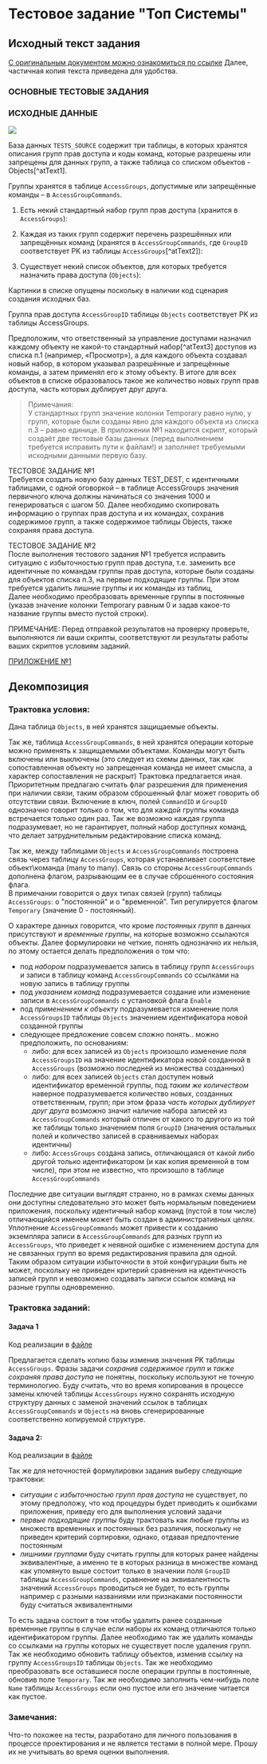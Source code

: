 # Тестовое задание "Топ Системы"

## Исходный текст задания

[С оригинальным документом можно ознакомиться по ссылке](./doc.doc.pdf) Далее, частичная копия текста приведена для удобства.

### ОСНОВНЫЕ ТЕСТОВЫЕ ЗАДАНИЯ

### ИСХОДНЫЕ ДАННЫЕ

![](./pic.png)

База данных `TESTS_SOURCE` содержит три таблицы, в которых хранятся описания групп прав доступа и коды команд, которые разрешены или запрещены для данных групп, а также таблица со списком объектов - Objects[^atText1].

Группы хранятся в таблице `AccessGroups`, допустимые или запрещённые команды – в `AccessGroupCommands`.

1. Есть некий стандартный набор групп прав доступа (хранится в `AccessGroups`):

2. Каждая из таких групп содержит перечень разрешённых или запрещённых команд (хранятся в `AccessGroupCommands`, где `GroupID` соответствует PK из таблицы `AccessGroups`[^atText2]):

3. Существует некий список объектов, для которых требуется назначить права доступа (`Objects`):

Картинки в списке опущены поскольку в наличии код сценария создания исходных баз.

Группа прав доступа `AccessGroupID` таблицы `Objects` соответствует PK из таблицы AccessGroups.

Предположим, что ответственный за управление доступами назначил каждому объекту не какой-то стандартный набор[^atText3] доступов из списка п.1 (например, «Просмотр»), а для каждого объекта создавал новый набор, в котором указывал разрешённые и запрещённые команды, а затем применял его к этому объекту. В итоге для всех объектов в списке образовалось такое же количество новых групп прав доступа, часть которых дублирует друг друга.

> Примечания:  
У стандартных групп значение колонки Temporary равно нулю, у групп, которые были созданы явно для каждого объекта из списка п.3 – равно единице.
В приложении №1 находится скрипт, который создаёт две тестовые базы данных (перед выполнением требуется исправить пути к файлам!) и заполняет требуемыми исходными данными первую базу.

ТЕСТОВОЕ ЗАДАНИЕ №1  
Требуется создать новую базу данных TEST_DEST, с идентичными таблицами, с одной оговоркой – в таблице AccessGroups значения первичного ключа должны начинаться со значения 1000 и генерироваться с шагом 50. Далее необходимо скопировать информацию о группах прав доступа и их командах, сохранив содержимое групп, а также содержимое таблицы Objects, также сохраняя права доступа.

ТЕСТОВОЕ ЗАДАНИЕ №2  
После выполнения тестового задания №1 требуется исправить ситуацию с избыточностью групп прав доступа, т.е. заменить все идентичные по командам группы прав доступа, которые были созданы для объектов списка п.3, на первые подходящие группы. При этом требуется удалить лишние группы и их команды из таблиц,  
Далее необходимо преобразовать временные группы в постоянные (указав значение колонки Temporary равным 0 и задав какое-то название группы вместо пустой строки).
 
ПРИМЕЧАНИЕ: Перед отправкой результатов на проверку проверьте, выполняются ли ваши скрипты, соответствуют ли результаты работы ваших скриптов условиям заданий.

[ПРИЛОЖЕНИЕ №1](./appendix.tsql)

## Декомпозиция

### Трактовка условия:

Дана таблица `Objects`, в ней хранятся защищаемые объекты.  

Так же, таблица `AccessGroupCommands`, в ней хранятся операции которые можно применять к защищаемыми объектами. Команды могут быть включены или выключены (это следует из схемы данных, так как сопоставленная объекту но запрещенная команда не имеет смысла, а характер сопоставления не раскрыт) Трактовка предлагается иная. Приоритетным предлагаю считать флаг разрешения для применения при наличии связи, таким образом сброшенный флаг может говорить об отсутствии связи. Включение в ключ, полей `CommandID` и `GroupID` однозначно говорит только о том, что для каждой группы команда встречается только один раз. Так же возможно каждая группа подразумевает, но не гарантирует, полный набор доступных команд, что делает затруднительным редактирование списка команд.  

Так же, между таблицами `Objects` и `AccessGroupCommands` построена связь через таблицу `AccessGroups`, которая устанавливает соответствие объект\команда (many to many). Связь со стороны `AccessGroupCommands` дополнена флагом, разрывающим ее в случае сброшенного состояния флага.  
В примечании говорится о двух типах связей (групп) таблицы `AccessGroups`: о "постоянной" и о "временной". Тип регулируется флагом `Temporary` (значение 0 - постоянный).  

О характере данных говорится, что кроме _постоянных групп_ в данных присутствуют и _временные группы_, на которые возможно ссылаются объекты. Далее формулировки не четкие, понять однозначно их нельзя, по этому остается делать предположения о том что:  

  - под _набором_ подразумевается запись в таблицу групп `AccessGroups` и записи в таблицу команд `AccessGroupCommands` со ссылками на новую запись в таблицу группы
  - под _указанием команд_ подразумевается создание или изменение записи в `AccessGroupCommands` с установкой флага `Enable`
  - под _применением к объекту_ подразумевается изменение поля `AccessGroupsID` таблицы `Objects` значением идентификатора новой созданной группы
  - следующее предложение совсем сложно понять.. можно предположить, по основаниям: 
    - либо: для всех записей из `Objects` произошло изменение поля `AccessGroupsID` на значение идентификатора новой созданной в `AccessGroups` (возможно последней из множества созданных)
    - либо: для всех записей `Objects` стал доступен новый идентификатор временной группы, под _таким же количеством_ наверное подразумевается количество новых, созданных ответственным, групп; при этом фраза _часть которых дублирует друг друга_ возможно значит наличие набора записей из `AccessGroupCommands` который отличен от какого то другого из той же таблицы только значением поля `GroupID` (значения остальных полей и количество записей в сравниваемых наборах идентичны)
    - либо: `AccessGroups` создана запись, отличающаяся от какой либо другой только идентификатором (и как копия временной в том числе), при этом не известно, что произошло в таблице `AccessGroupCommands`

Последние две ситуации выглядят странно, но в рамках схемы данных они доступны следовательно это может быть нормальным поведением приложения, поскольку идентичный набор команд (пустой в том числе) отличающийся именем может быть создан в административных целях. Уплотнение `AccessGroupCommands` может привести к созданию экземпляра записи в `AccessGroupCommands` для разных групп из `AccessGroups`, что приведет к неявной ошибке с изменением доступа для не связанных групп во время редактирования правила для одной. Таким образом ситуации избыточности в этой конфигурации быть не может, поскольку не приведен критерий сравнения на идентичность записей групп и невозможно создавать записи ссылок команд на разные группы одновременно.

### Трактовка заданий:

#### Задача 1

Код реализации в [файле](./task_01.tsql)  

Предлагается сделать копию базы изменив значения PK таблицы `AccessGroups`. Фразы задачи _сохранив содержимое групп_ и _также сохраняя права доступа_ не понятны, поскольку используют не точную терминологию. Буду считать, что во время копирования в процессе замены ключей таблицы `AccessGroups` нужно сохранять исходную структуру данных с заменой значений ссылок в таблицах `AccessGroupCommands` и `Objects` на вновь сгенерированные соответственно копируемой структуре.  

#### Задача 2:

Код реализации в [файле](./task_02.tsql)  

Так же для неточностей формулировки задания выберу следующие трактовки:

  - _ситуации с избыточностью групп прав доступа_ не существует, по этому предположу, что код процедуры будет приводить к ошибками приложения, приведу его для выполнения условий задачи
  - _первые подходящие группы_ буду трактовать как любые группы из множеств временных и постоянных без различия, поскольку не приведен критерий сортировки, однако, отдавая предпочтение постоянным
  - _лишними группами_ буду считать группы для которых ранее найдены эквивалентные, а именно те в которых разница в множестве команд как упомянуто выше состоит только в значении поля `GroupID` таблицы `AccessGroupCommands`, сравнение на эквивалентность значений `AccessGroups` проводиться не будет, то есть группы например с разными названиями или признаками постоянности буду считаться эквивалентными

То есть задача состоит в том чтобы удалить ранее созданные временные группы в случае если наборы их команд отличаются только идентификатором группы. Далее необходимо так же удалить команды со ссылками на группы которых не существует после удаления групп. Так же необходимо обновить таблицу объектов, изменив ссылку на группу `AccessGroupsID` таблицы `Objects`. Так же необходимо преобразовать все оставшиеся после операции группы в постоянные, обновив поле `Temporary`. Так же необходимо заполнить чем-нибудь поле `Name` таблицы `AccessGroups` если оно пустое или его значение читается как пустое.

### Замечания:

Что-то похожее на тесты, разработано для личного пользования в процессе проектирования и не является тестами в полной мере. Прошу их не учитывать во время оценки выполнения.
